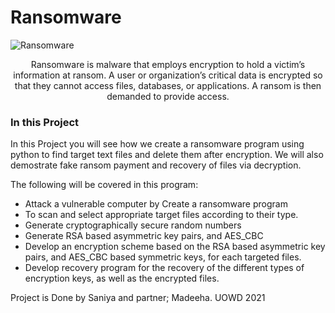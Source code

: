 # Ransomware

![Ransomware](https://mk0pixelprivacyfmg6t.kinstacdn.com/wp-content/uploads/2021/01/Ransomware-Attack.png)

<p align="center">
Ransomware is malware that employs encryption to hold a victim’s information at ransom. A user or organization’s critical data is encrypted so that they cannot access files, databases, or applications. A ransom is then demanded to provide access. 
</p>

### In this Project
In this Project you will see how we create a ransomware program using python to find target text files and delete them after encryption. We will also demostrate fake ransom payment and recovery of files via decryption.

The following will be covered in this program:
- Attack a vulnerable computer by Create a ransomware  program
- To scan and select appropriate target files according to their type.
- Generate cryptographically secure random numbers 
- Generate  RSA based asymmetric key pairs, and AES_CBC
- Develop an  encryption scheme based on the  RSA based asymmetric key pairs, and AES_CBC based symmetric keys, for each targeted files.
- Develop recovery program for the recovery of the different types of encryption keys, as well as the encrypted files.

Project is Done by Saniya and partner; Madeeha. UOWD 2021
